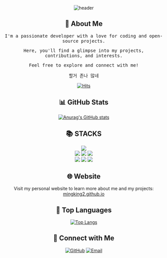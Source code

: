 <div align="center">



![header](https://capsule-render.vercel.app/api?type=waving&color=gradient&height=200&section=header&text=Welcome%20to%20mingking2's%20Profile&fontSize=40&animation=fadeIn)

## 🚀 About Me
  
<p align="center">
  <samp>I'm a passionate developer with a love for coding and open-source projects.</samp>
</p>

<p align="center">
  <samp>Here, you'll find a glimpse into my projects, contributions, and interests.</samp>
</p>

<p align="center">
  <samp>Feel free to explore and connect with me!</samp>
</p>

<p align="center">
  <samp>할거 존나 많네</samp>
</p>
  
  [![Hits](https://hits.seeyoufarm.com/api/count/incr/badge.svg?url=https%3A%2F%2Fgithub.com%2Fmingking2&count_bg=%2379C83D&title_bg=%23555555&icon=&icon_color=%23E7E7E7&title=hits&edge_flat=false)](https://hits.seeyoufarm.com)
  
## 📊 GitHub Stats

[![Anurag's GitHub stats](https://github-readme-stats.vercel.app/api?username=mingking2&show_icons=true&theme=radical)](https://github.com/anuraghazra/github-readme-stats)


## 📚 STACKS

<div align=center> 
  <img src="https://img.shields.io/badge/java-007396?style=for-the-badge&logo=java&logoColor=white"> 

  <br>
  
  <img src="https://img.shields.io/badge/html5-E34F26?style=for-the-badge&logo=html5&logoColor=white"> 
  <img src="https://img.shields.io/badge/css-1572B6?style=for-the-badge&logo=css3&logoColor=white"> 
  <img src="https://img.shields.io/badge/javascript-F7DF1E?style=for-the-badge&logo=javascript&logoColor=black"> 
  <br>
  
  <img src="https://img.shields.io/badge/react-61DAFB?style=for-the-badge&logo=react&logoColor=black"> 
  <img src="https://img.shields.io/badge/spring-6DB33F?style=for-the-badge&logo=spring&logoColor=white"> 
  <img src="https://img.shields.io/badge/mysql-4479A1?style=for-the-badge&logo=mysql&logoColor=white"> 
  <br>
  

</div>


## 🌐 Website

Visit my personal website to learn more about me and my projects: [mingking2.github.io](https://mingking2.github.io)

## 🌟 Top Languages

[![Top Langs](https://github-readme-stats.vercel.app/api/top-langs/?username=mingking2&layout=compact&theme=radical)](https://github.com/anuraghazra/github-readme-stats)

## 🔗 Connect with Me

[![GitHub](https://img.shields.io/badge/GitHub-mingking2-black?style=flat&logo=github)](https://github.com/mingking2)
[![Email](https://img.shields.io/badge/Email-mingee641%40gmail.com-red?style=flat&logo=gmail)](mailto:mingee641@gmail.com)

</div>
